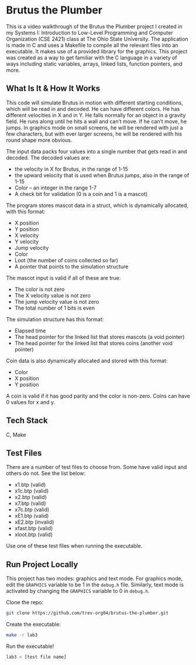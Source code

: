 
# Brutus the Plumber

This is a video walkthrough of the Brutus the Plumber project I created in my Systems I: Introduction to Low-Level Programming and Computer Organization (CSE 2421) class at The Ohio State University. The application is made in C and uses a Makefile to compile all the relevant files into an executable. It makes use of a provided library for the graphics. This project was created as a way to get familiar with the C language in a variety of ways including static variables, arrays, linked lists, function pointers, and more.

## What Is It & How It Works
This code will simulate Brutus in motion with different starting conditions, which will be read in and 
decoded. He can have different colors. He has different velocities in X and in Y. He falls normally for an 
object in a gravity field. He runs along until he hits a wall and can’t move. If he can’t move, he jumps. 
In graphics mode on small screens, he will be rendered with just a few characters, but with ever larger 
screens, he will be rendered with his round shape more obvious.

The input data packs four values into a single number that gets read in and decoded. The decoded 
values are:
* the velocity in X for Brutus, in the range of 1-15
* the upward velocity that is used when Brutus jumps, also in the range of 1-15
* Color – an integer in the range 1-7
* A check bit for validation (0 is a coin and 1 is a mascot)

The program stores mascot data in a struct, which is dynamically allocated, with this format:
* X position
* Y position
* X velocity
* Y velocity
* Jump velocity
* Color
* Loot (the number of coins collected so far)
* A pointer that points to the simulation structure

The mascot input is valid if all of these are true:
* The color is not zero
* The X velocity value is not zero
* The jump velocity value is not zero
* The total number of 1 bits is even

The simulation structure has this format: 
* Elapsed time
* The head pointer for the linked list that stores mascots (a void pointer)
* The head pointer for the linked list that stores coins (another void pointer)

Coin data is also dynamically allocated and stored with this format:
* Color
* X position
* Y position

A coin is valid if it has good parity and the color is non-zero. Coins can have 0 values for x and y.


## Tech Stack
C, Make

## Test Files

There are a number of test files to choose from. Some have valid input and others do not. See the list below:

* x1.btp (valid)
* x1c.btp (valid)
* x2.btp (valid)
* x7.btp (valid)
* x7c.btp (valid)
* xE1.btp (valid)
* xE2.btp (invalid)
* xfast.btp (valid)
* xloot.btp (valid)

Use one of these test files when running the executable.

## Run Project Locally

This project has two modes: graphics and text mode. For graphics mode, edit the `GRAPHICS` variable to be 1 in the `debug.h` file. Similarly, text mode is activated by changing the `GRAPHICS` variable to 0 in `debug.h`.

Clone the repo: 

```bash
git clone https://github.com/trev-org04/brutus-the-plumber.git
```

Create the executable: 

```bash
make -r lab3
```

Run the executable!
```bash
lab3 < [test file name]
```
